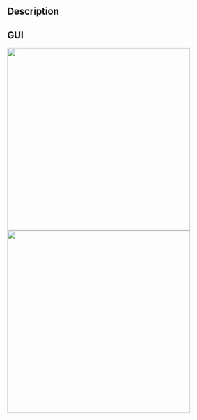 ## Description

## GUI

<img src="https://github.com/user-attachments/assets/f5d29f77-fbe1-4982-8afe-c87aefb79803" width="420px">
<img src="https://github.com/user-attachments/assets/750205cc-d4a8-41b1-bf12-687ce0c38abe" width="420px">

